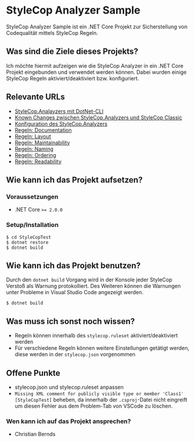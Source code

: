 # StyleCop Analyzer Sample

StyleCop Analyzer Sample ist ein .NET Core Projekt zur Sicherstellung von Codequalität mittels StyleCop Regeln.


## Was sind die Ziele dieses Projekts?

Ich möchte hiermit aufzeigen wie die StyleCop Analyzer in ein .NET Core Projekt eingebunden und verwendet werden können. Dabei wurden einige StyleCop Regeln aktiviert/deaktiviert bzw. konfiguriert.


## Relevante URLs

* [StyleCop.Analayzers mit DotNet-CLI](https://github.com/DotNetAnalyzers/StyleCopAnalyzers/blob/master/documentation/DotNetCli.md)
* [Known Changes zwischen StyleCop.Analyzers und StyleCop Classic](https://github.com/DotNetAnalyzers/StyleCopAnalyzers/blob/master/documentation/KnownChanges.md)
* [Konfiguration des StyleCop.Analyzers](https://github.com/DotNetAnalyzers/StyleCopAnalyzers/blob/master/documentation/Configuration.md)
* [Regeln: Documentation](https://github.com/DotNetAnalyzers/StyleCopAnalyzers/blob/master/documentation/DocumentationRules.md)
* [Regeln: Layout](https://github.com/DotNetAnalyzers/StyleCopAnalyzers/blob/master/documentation/LayoutRules.md)
* [Regeln: Maintainability](https://github.com/DotNetAnalyzers/StyleCopAnalyzers/blob/master/documentation/MaintainabilityRules.md)
* [Regeln: Naming](https://github.com/DotNetAnalyzers/StyleCopAnalyzers/blob/master/documentation/NamingRules.md)
* [Regeln: Ordering](https://github.com/DotNetAnalyzers/StyleCopAnalyzers/blob/master/documentation/OrderingRules.md)
* [Regeln: Readability](https://github.com/DotNetAnalyzers/StyleCopAnalyzers/blob/master/documentation/ReadabilityRules.md)


## Wie kann ich das Projekt aufsetzen?


### Voraussetzungen

* .NET Core `>= 2.0.0`


### Setup/Installation

```shell
$ cd StyleCopTest
$ dotnet restore
$ dotnet build
```

## Wie kann ich das Projekt benutzen?

Durch den `dotnet build` Vorgang wird in der Konsole jeder StyleCop Verstoß als Warnung protokolliert.
Des Weiteren können die Warnungen unter Probleme in Visual Studio Code angezeigt werden.

```shell
$ dotnet build
```


## Was muss ich sonst noch wissen?

* Regeln können innerhalb des `stylecop.ruleset` aktiviert/deaktiviert werden
* Für verschiedene Regeln können weitere Einstellungen getätigt werden, diese werden in der `stylecop.json` vorgenommen


## Offene Punkte

* stylecop.json und stylecop.ruleset anpassen
* `Missing XML comment for publicly visible type or member 'Class1' [StyleCopTest]` beheben, da <NoWarn> innerhalb der `.csproj`-Datei nicht eingreift um diesen Fehler aus dem Problem-Tab von VSCode zu löschen.



### Wen kann ich auf das Projekt ansprechen?

* Christian Bernds
